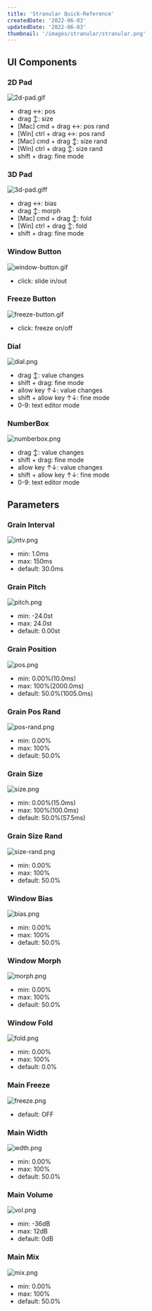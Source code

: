 ```yaml
---
title: 'Stranular Quick-Reference'
createdDate: '2022-06-03'
updatedDate: '2022-06-03'
thumbnail: '/images/stranular/stranular.png'
---
```


## UI Components

### 2D Pad

![2d-pad.gif](/images/stranular/2d-pad.gif)

- drag ↔︎: pos
- drag ↕︎: size
- [Mac] cmd + drag ↔︎: pos rand
- [Win] ctrl + drag ↔︎: pos rand
- [Mac] cmd + drag ↕︎: size rand
- [Win] ctrl + drag ↕︎: size rand
- shift + drag: fine mode

### 3D Pad

![3d-pad.giff](/images/stranular/3d-pad.gif)

- drag ↔︎: bias
- drag ↕︎: morph
- [Mac] cmd + drag ↕︎: fold
- [Win] ctrl + drag ↕︎: fold
- shift + drag: fine mode

### Window Button

![window-button.gif](/images/stranular/window-button.gif)

- click: slide in/out

### Freeze Button

![freeze-button.gif](/images/stranular/freeze-button.gif)

- click: freeze on/off

### Dial

![dial.png](/images/stranular/dial.png)

- drag ↕︎: value changes
- shift + drag: fine mode
- allow key ↑↓: value changes
- shift + allow key ↑↓: fine mode
- 0-9: text editor mode

### NumberBox

![numberbox.png](/images/stranular/numberbox.png)

- drag ↕︎: value changes
- shift + drag: fine mode
- allow key ↑↓: value changes
- shift + allow key ↑↓: fine mode
- 0-9: text editor mode

## Parameters

### Grain Interval

![intv.png](/images/stranular/intv.png)

- min: 1.0ms
- max: 150ms
- default: 30.0ms

### Grain Pitch

![pitch.png](/images/stranular/pitch.png)

- min: -24.0st
- max: 24.0st
- default: 0.00st

### Grain Position

![pos.png](/images/stranular/pos.png)

- min: 0.00%(10.0ms)
- max: 100%(2000.0ms)
- default: 50.0%(1005.0ms)

### Grain Pos Rand

![pos-rand.png](/images/stranular/pos-rand.png)

- min: 0.00%
- max: 100%
- default: 50.0%

### Grain Size

![size.png](/images/stranular/size.png)

- min: 0.00%(15.0ms)
- max: 100%(100.0ms)
- default: 50.0%(57.5ms)

### Grain Size Rand

![size-rand.png](/images/stranular/size-rand.png)

- min: 0.00%
- max: 100%
- default: 50.0%

### Window Bias

![bias.png](/images/stranular/bias.png)

- min: 0.00%
- max: 100%
- default: 50.0%

### Window Morph

![morph.png](/images/stranular/morph.png)

- min: 0.00%
- max: 100%
- default: 50.0%

### Window Fold

![fold.png](/images/stranular/fold.png)

- min: 0.00%
- max: 100%
- default: 0.0%

### Main Freeze

![freeze.png](/images/stranular/freeze.png)

- default: OFF

### Main Width

![wdth.png](/images/stranular/wdth.png)

- min: 0.00%
- max: 100%
- default: 50.0%

### Main Volume

![vol.png](/images/stranular/vol.png)

- min: -36dB
- max: 12dB
- default: 0dB

### Main Mix

![mix.png](/images/stranular/mix.png)

- min: 0.00%
- max: 100%
- default: 50.0%
